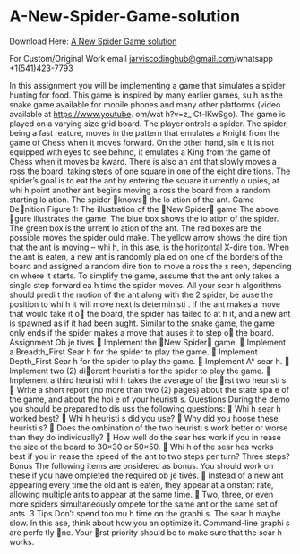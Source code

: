 # A-New-Spider-Game-solution

Download Here: [A New Spider Game solution](https://jarviscodinghub.com/assignment/a-new-spider-game-solution/)

For Custom/Original Work email jarviscodinghub@gmail.com/whatsapp +1(541)423-7793

In this assignment you will be implementing a game that simulates a spider hunting for food.
This game is inspired by many earlier games, su h as the snake game available for mobile
phones and many other platforms (video available at https://www.youtube. om/wat h?v=z_
Ct-lKwSgo).
The game is played on a varying size grid board. The player ontrols a spider. The spider,
being a fast reature, moves in the pattern that emulates a Knight from the game of Chess
when it moves forward. On the other hand, sin e it is not equipped with eyes to see behind,
it emulates a King from the game of Chess when it moves ba kward. There is also an ant that
slowly moves a ross the board, taking steps of one square in one of the eight dire tions. The
spider’s goal is to eat the ant by entering the square it urrently o upies, at whi h point another
ant begins moving a ross the board from a random starting lo ation. The spider knows the
lo ation of the ant.
Game Denition
Figure 1: The illustration of the New Spider game
The above gure illustrates the game. The blue box shows the lo ation of the spider. The
green box is the urrent lo ation of the ant. The red boxes are the possible moves the spider
ould make. The yellow arrow shows the dire tion that the ant is moving – whi h, in this ase,
is the horizontal X-dire tion. When the ant is eaten, a new ant is randomly pla ed on one of
the borders of the board and assigned a random dire tion to move a ross the s reen, depending
on where it starts.
To simplify the game, assume that the ant only takes a single step forward ea h time the
spider moves. All your sear h algorithms should predi t the motion of the ant along with the
2
spider, be ause the position to whi h it will move next is deterministi . If the ant makes a move
that would take it o the board, the spider has failed to at h it, and a new ant is spawned as
if it had been aught.
Similar to the snake game, the game only ends if the spider makes a move that auses it
to step o the board.
Assignment Ob je tives
 Implement the New Spider game.
 Implement a Breadth_First Sear h for the spider to play the game.
 Implement Depth_First Sear h for the spider to play the game.
 Implement A* sear h.
 Implement two (2) dierent heuristi s for the spider to play the game.
 Implement a third heuristi whi h takes the average of the rst two heuristi s.
 Write a short report (no more than two (2) pages) about the state spa e of the game, and
about the hoi e of your heuristi s.
Questions
During the demo you should be prepared to dis uss the following questions:
 Whi h sear h worked best?
 Whi h heuristi s did you use?
 Why did you hoose these heuristi s?
 Does the ombination of the two heuristi s work better or worse than they do individually?
 How well do the sear hes work if you in rease the size of the board to 30×30 or 50×50.
 Whi h of the sear hes works best if you in rease the speed of the ant to two steps per
turn? Three steps?
Bonus
The following items are onsidered as bonus. You should work on these if you have ompleted
the required ob je tives.
 Instead of a new ant appearing every time the old ant is eaten, they appear at a onstant
rate, allowing multiple ants to appear at the same time.
 Two, three, or even more spiders simultaneously ompete for the same ant or the same
set of ants.
3
Tips
Don’t spend too mu h time on the graphi s. The sear h maybe slow. In this ase, think about
how you an optimize it. Command-line graphi s are perfe tly ne.
Your rst priority should be to make sure that the sear h works.

